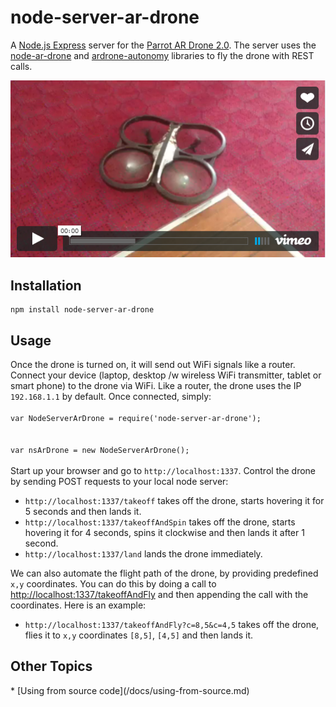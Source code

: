 <h1>node-server-ar-drone</h1>

A [Node.js Express](http://expressjs.com/) server for the [Parrot AR Drone 2.0](http://ardrone2.parrot.com/). The server uses the [node-ar-drone](https://github.com/felixge/node-ar-drone) and [ardrone-autonomy](https://github.com/eschnou/ardrone-autonomy) libraries to fly the drone with REST calls.

<a href="https://vimeo.com/104703586"><img src="https://raw.githubusercontent.com/sirarsalih/sirarsalih.github.io/master/public/img/rest_drone.PNG"/></a>

<h2>Installation</h2>

```
npm install node-server-ar-drone
```

<h2>Usage</h2>
Once the drone is turned on, it will send out WiFi signals like a router. Connect your device (laptop, desktop /w wireless WiFi transmitter, tablet or smart phone) to the drone via WiFi. Like a router, the drone uses the IP <code>192.168.1.1</code> by default. Once connected, simply:
<br/>
<code>
var NodeServerArDrone = require('node-server-ar-drone');
</code>
<br/>
<code>
var nsArDrone = new NodeServerArDrone();
</code>
<br/>
Start up your browser and go to <code>http://localhost:1337</code>. Control the drone by sending POST requests to your local node server:

<ul>
<li><code>http://localhost:1337/takeoff</code> takes off the drone, starts hovering it for 5 seconds and then lands it.</li>
<li><code>http://localhost:1337/takeoffAndSpin</code> takes off the drone, starts hovering it for 4 seconds, spins it clockwise and then lands it after 1 second.</li>
<li><code>http://localhost:1337/land</code> lands the drone immediately.</li>
</ul>

We can also automate the flight path of the drone, by providing predefined <code>x,y</code> coordinates. You can do this by doing a call to [http://localhost:1337/takeoffAndFly](http://localhost:1337/takeoffAndFly) and then appending the call with the coordinates. Here is an example:

<ul>
<li>
<code>http://localhost:1337/takeoffAndFly?c=8,5&c=4,5</code> takes off the drone, flies it to <code>x,y</code> coordinates <code>[8,5]</code>, <code>[4,5]</code> and then lands it. 
</li>
</ul>

<h2>Other Topics</h2>
* [Using from source code](/docs/using-from-source.md)